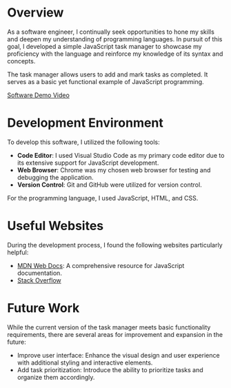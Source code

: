 # Overview

As a software engineer, I continually seek opportunities to hone my skills and deepen my understanding of programming languages. In pursuit of this goal, I developed a simple JavaScript task manager to showcase my proficiency with the language and reinforce my knowledge of its syntax and concepts.

The task manager allows users to add and mark tasks as completed. It serves as a basic yet functional example of JavaScript programming.

[Software Demo Video](https://www.youtube.com/watch?v=cxmtGbrqZDw)

# Development Environment

To develop this software, I utilized the following tools:

- **Code Editor**: I used Visual Studio Code as my primary code editor due to its extensive support for JavaScript development.
- **Web Browser**: Chrome was my chosen web browser for testing and debugging the application.
- **Version Control**: Git and GitHub were utilized for version control.

For the programming language, I used JavaScript, HTML, and CSS.

# Useful Websites

During the development process, I found the following websites particularly helpful:

- [MDN Web Docs](https://developer.mozilla.org/en-US/docs/Web/JavaScript): A comprehensive resource for JavaScript documentation.
- [Stack Overflow](https://stackoverflow.com/)

# Future Work

While the current version of the task manager meets basic functionality requirements, there are several areas for improvement and expansion in the future:

- Improve user interface: Enhance the visual design and user experience with additional styling and interactive elements.
- Add task prioritization: Introduce the ability to prioritize tasks and organize them accordingly.

